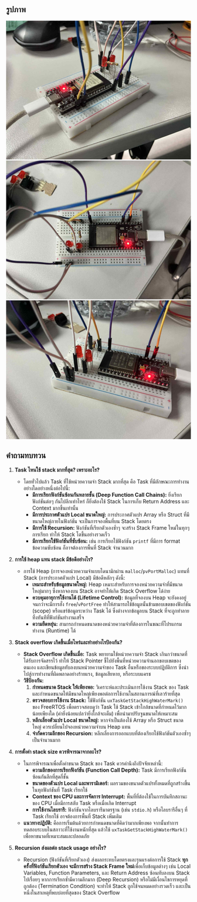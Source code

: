 ## รูปภาพ
![lab00-01-2](../../Image/lab02-03-1.jpg)
![lab00-01-3](../../Image/lab02-03-2.jpg)
![lab00-01-1](../../Image/lab02-03-3.jpg)

## คำถามทบทวน

1.  **Task ไหนใช้ stack มากที่สุด? เพราะอะไร?**
    *   โดยทั่วไปแล้ว Task ที่ใช้หน่วยความจำ Stack มากที่สุด คือ Task ที่มีลักษณะการทำงานอย่างใดอย่างหนึ่งต่อไปนี้:
        *   **มีการเรียกฟังก์ชันซ้อนกันหลายชั้น (Deep Function Call Chains):** ยิ่งเรียกฟังก์ชันต่อๆ กันไปลึกเท่าไหร่ ก็ยิ่งต้องใช้ Stack ในการเก็บ Return Address และ Context มากขึ้นเท่านั้น
        *   **มีการประกาศตัวแปร Local ขนาดใหญ่:** การประกาศตัวแปร Array หรือ Struct ที่มีขนาดใหญ่ภายในฟังก์ชัน จะเป็นการจองพื้นที่บน Stack โดยตรง
        *   **มีการใช้ Recursion:** ฟังก์ชันที่เรียกตัวเองซ้ำๆ จะสร้าง Stack Frame ใหม่ในทุกๆ การเรียก ทำให้ Stack โตขึ้นอย่างรวดเร็ว
        *   **มีการเรียกใช้ฟังก์ชันที่ซับซ้อน:** เช่น การเรียกใช้ฟังก์ชัน `printf` ที่มีการ format ข้อความซับซ้อน ก็อาจต้องการพื้นที่ Stack จำนวนมาก

2.  **การใช้ heap แทน stack มีข้อดีอย่างไร?**
    *   การใช้ Heap (การจองหน่วยความจำแบบไดนามิกผ่าน `malloc`/`pvPortMalloc`) แทนที่ Stack (การประกาศตัวแปร Local) มีข้อดีหลักๆ ดังนี้:
        *   **เหมาะสำหรับข้อมูลขนาดใหญ่:** Heap เหมาะสำหรับการจองหน่วยความจำที่มีขนาดใหญ่มากๆ ซึ่งหากจองบน Stack อาจทำให้เกิด Stack Overflow ได้ง่าย
        *   **ควบคุมอายุการใช้งานได้ (Lifetime Control):** ข้อมูลที่จองบน Heap จะยังคงอยู่จนกว่าจะมีการสั่ง `free`/`vPortFree` ทำให้สามารถใช้ข้อมูลนั้นข้ามขอบเขตของฟังก์ชัน (scope) หรือแชร์ข้อมูลระหว่าง Task ได้ ซึ่งต่างจากข้อมูลบน Stack ที่จะถูกทำลายทิ้งทันทีที่ฟังก์ชันทำงานเสร็จ
        *   **ความยืดหยุ่น:** สามารถกำหนดขนาดของหน่วยความจำที่ต้องการในขณะที่โปรแกรมทำงาน (Runtime) ได้

3.  **Stack overflow เกิดขึ้นเมื่อไหร่และทำอย่างไรป้องกัน?**
    *   **Stack Overflow เกิดขึ้นเมื่อ:** Task พยายามใช้หน่วยความจำ Stack เกินกว่าขนาดที่ได้รับการจัดสรรไว้ ทำให้ Stack Pointer ชี้ไปยังพื้นที่หน่วยความจำนอกขอบเขตของตนเอง และเขียนข้อมูลทับลงบนหน่วยความจำของ Task อื่นหรือของระบบปฏิบัติการ ซึ่งนำไปสู่การทำงานที่ผิดพลาดอย่างร้ายแรง, ข้อมูลเสียหาย, หรือระบบแครช
    *   **วิธีป้องกัน:**
        1.  **กำหนดขนาด Stack ให้เพียงพอ:** วิเคราะห์และประเมินการใช้งาน Stack ของ Task และกำหนดขนาดให้มีขนาดใหญ่เพียงพอต่อการใช้งานในสถานการณ์ที่เลวร้ายที่สุด
        2.  **ตรวจสอบการใช้งาน Stack:** ใช้ฟังก์ชัน `uxTaskGetStackHighWaterMark()` ของ FreeRTOS เพื่อตรวจสอบดูว่า Task ใช้ Stack เข้าใกล้ขนาดที่กำหนดไว้มากน้อยเพียงใด (ค่ายิ่งน้อยแปลว่ายิ่งใกล้จะเต็ม) เพื่อนำมาปรับจูนขนาดให้เหมาะสม
        3.  **หลีกเลี่ยงตัวแปร Local ขนาดใหญ่:** หากจำเป็นต้องใช้ Array หรือ Struct ขนาดใหญ่ ควรเปลี่ยนไปจองหน่วยความจำบน Heap แทน
        4.  **จำกัดความลึกของ Recursion:** หลีกเลี่ยงการออกแบบที่ต้องเรียกใช้ฟังก์ชันตัวเองซ้ำๆ เป็นจำนวนมาก

4.  **การตั้งค่า stack size ควรพิจารณาจากอะไร?**
    *   ในการพิจารณาเพื่อตั้งค่าขนาด Stack ของ Task ควรคำนึงถึงปัจจัยเหล่านี้:
        *   **ความลึกของการเรียกฟังก์ชัน (Function Call Depth):** Task มีการเรียกฟังก์ชันซ้อนกันลึกที่สุดกี่ชั้น
        *   **ขนาดของตัวแปร Local และพารามิเตอร์:** ผลรวมของขนาดตัวแปรทั้งหมดที่ถูกสร้างขึ้นในทุกฟังก์ชันที่ Task เรียกใช้
        *   **Context ของ CPU และการจัดการ Interrupt:** พื้นที่ที่ต้องใช้ในการบันทึกสถานะของ CPU เมื่อมีการสลับ Task หรือเมื่อเกิด Interrupt
        *   **การใช้งานไลบรารี:** ฟังก์ชันจากไลบรารีมาตรฐาน (เช่น `stdio.h`) หรือไลบรารีอื่นๆ ที่ Task เรียกใช้ อาจต้องการพื้นที่ Stack เพิ่มเติม
    *   **แนวทางปฏิบัติ:** คือการเริ่มต้นด้วยการกำหนดขนาดที่คิดว่ามากเพียงพอ จากนั้นทำการทดสอบระบบในสภาวะที่ใช้งานหนักที่สุด แล้วใช้ `uxTaskGetStackHighWaterMark()` เพื่อหาขนาดที่เหมาะสมและปลอดภัย

5.  **Recursion ส่งผลต่อ stack usage อย่างไร?**
    *   Recursion (ฟังก์ชันที่เรียกตัวเอง) ส่งผลกระทบโดยตรงและรุนแรงต่อการใช้ Stack **ทุกครั้งที่ฟังก์ชันเรียกตัวเอง จะมีการสร้าง Stack Frame ใหม่**เพื่อเก็บข้อมูลต่างๆ เช่น Local Variables, Function Parameters, และ Return Address ซ้อนทับลงบน Stack ไปเรื่อยๆ หากการเรียกซ้ำมีความลึกมาก (Deep Recursion) หรือไม่มีเงื่อนไขการหยุดที่ถูกต้อง (Termination Condition) จะทำให้ Stack ถูกใช้จนหมดอย่างรวดเร็ว และเป็นหนึ่งในสาเหตุที่พบบ่อยที่สุดของ Stack Overflow